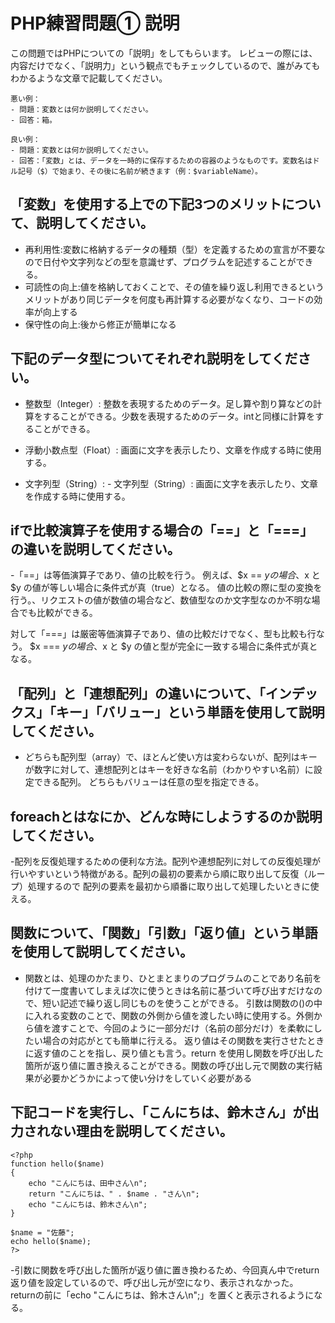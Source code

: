 # PHP練習問題① 説明
この問題ではPHPについての「説明」をしてもらいます。
レビューの際には、内容だけでなく、「説明力」という観点でもチェックしているので、誰がみてもわかるような文章で記載してください。

```
悪い例：
- 問題：変数とは何か説明してください。
- 回答：箱。

良い例：
- 問題：変数とは何か説明してください。
- 回答：「変数」とは、データを一時的に保存するための容器のようなものです。変数名はドル記号（$）で始まり、その後に名前が続きます（例：$variableName）。
```

## 「変数」を使用する上での下記3つのメリットについて、説明してください。
- 再利用性:変数に格納するデータの種類（型）を定義するための宣言が不要なので日付や文字列などの型を意識せず、プログラムを記述することができる。
- 可読性の向上:値を格納しておくことで、その値を繰り返し利用できるというメリットがあり同じデータを何度も再計算する必要がなくなり、コードの効率が向上する
- 保守性の向上:後から修正が簡単になる

## 下記のデータ型についてそれぞれ説明をしてください。
- 整数型（Integer）: 整数を表現するためのデータ。足し算や割り算などの計算をすることができる。少数を表現するためのデータ。intと同様に計算をすることができる。

- 浮動小数点型（Float）: 画面に文字を表示したり、文章を作成する時に使用する。

- 文字列型（String）: - 文字列型（String）: 画面に文字を表示したり、文章を作成する時に使用する。

## ifで比較演算子を使用する場合の「==」と「===」の違いを説明してください。
-「==」は等価演算子であり、値の比較を行う。
例えば、$x == $y の場合、$x と $y の値が等しい場合に条件式が真（true）となる。
値の比較の際に型の変換を行う。、リクエストの値が数値の場合など、数値型なのか文字型なのか不明な場合でも比較ができる。

対して「===」は厳密等価演算子であり、値の比較だけでなく、型も比較も行なう。
$x === $y の場合、$x と $y の値と型が完全に一致する場合に条件式が真となる。

## 「配列」と「連想配列」の違いについて、「インデックス」「キー」「バリュー」という単語を使用して説明してください。
- どちらも配列型（array）で、ほとんど使い方は変わらないが、配列はキーが数字に対して、連想配列とはキーを好きな名前（わかりやすい名前）に設定できる配列。
どちらもバリューは任意の型を指定できる。

## foreachとはなにか、どんな時にしようするのか説明してください。
-配列を反復処理するための便利な方法。配列や連想配列に対しての反復処理が行いやすいという特徴がある。配列の最初の要素から順に取り出して反復（ループ）処理するので
配列の要素を最初から順番に取り出して処理したいときに使える。

## 関数について、「関数」「引数」「返り値」という単語を使用して説明してください。
- 関数とは、処理のかたまり、ひとまとまりのプログラムのことであり名前を付けて一度書いてしまえば次に使うときは名前に基づいて呼び出すだけなので、短い記述で繰り返し同じものを使うことができる。
引数は関数の()の中に入れる変数のことで、関数の外側から値を渡したい時に使用する。外側から値を渡すことで、今回のように一部分だけ（名前の部分だけ）を柔軟にしたい場合の対応がとても簡単に行える。
返り値はその関数を実行させたときに返す値のことを指し、戻り値とも言う。return を使用し関数を呼び出した箇所が返り値に置き換えることができる。関数の呼び出し元で関数の実行結果が必要かどうかによって使い分けをしていく必要がある

## 下記コードを実行し、「こんにちは、鈴木さん」が出力されない理由を説明してください。
```
<?php
function hello($name)
{
    echo "こんにちは、田中さん\n";
    return "こんにちは、" . $name . "さん\n";
    echo "こんにちは、鈴木さん\n";
}

$name = "佐藤";
echo hello($name);
?>
```
-引数に関数を呼び出した箇所が返り値に置き換わるため、今回真ん中でreturn返り値を設定しているので、呼び出し元が空になり、表示されなかった。
returnの前に「echo "こんにちは、鈴木さん\n";」を置くと表示されるようになる。